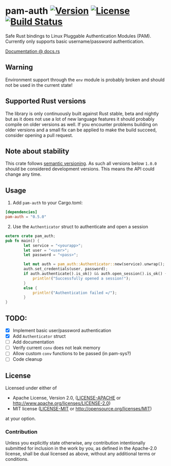 # pam-auth [![Version](https://img.shields.io/crates/v/pam-auth.svg)](https://crates.io/crates/pam-sys) [![License](https://img.shields.io/crates/l/pam-auth.svg?branch=master)](https://travis-ci.org/1wilkens/pam-auth) [![Build Status](https://travis-ci.org/1wilkens/pam-auth.svg)](https://travis-ci.org/1wilkens/pam-auth)

Safe Rust bindings to Linux Pluggable Authentication Modules (PAM).
Currently only supports basic username/password authentication.

[Documentation @ docs.rs](https://docs.rs/pam-auth/)

## Warning
Environment support through the `env` module is probably broken and should not be used in the current state!

## Supported Rust versions
The library is only continuously built against Rust stable, beta and nightly but as it does not use a lot of new language features it should probably compile on older versions as well.
If you encounter problems building on older versions and a small fix can be applied to make the build succeed, consider opening a pull request.

## Note about stability
This crate follows [semantic versioning](http://semver.org). As such all versions below `1.0.0` should be
considered development versions. This means the API could change any time.

## Usage
1. Add `pam-auth` to your Cargo.toml:
```toml
[dependencies]
pam-auth = "0.5.0"
```
2. Use the `Authenticator` struct to authenticate and open a session
```rust
extern crate pam_auth;
pub fn main() {
        let service = "<yourapp>";
        let user = "<user>";
        let password = "<pass>";

        let mut auth = pam_auth::Authenticator::new(service).unwrap();
        auth.set_credentials(user, password);
        if auth.authenticate().is_ok() && auth.open_session().is_ok() {
            println!("Successfully opened a session!");
        }
        else {
            println!("Authentication failed =/");
        }
}
```

## TODO:
  - [x] Implement basic user/password authentication
  - [x] Add `Authenticator` struct
  - [ ] Add documentation
  - [ ] Verify current `conv` does not leak memory
  - [ ] Allow custom `conv` functions to be passed (in pam-sys?)
  - [ ] Code cleanup

## License

Licensed under either of

 * Apache License, Version 2.0, ([LICENSE-APACHE](LICENSE-APACHE) or http://www.apache.org/licenses/LICENSE-2.0)
 * MIT license ([LICENSE-MIT](LICENSE-MIT) or http://opensource.org/licenses/MIT)

at your option.

### Contribution

Unless you explicitly state otherwise, any contribution intentionally
submitted for inclusion in the work by you, as defined in the Apache-2.0
license, shall be dual licensed as above, without any additional terms or
conditions.
